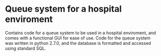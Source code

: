 
# Queue system for a hospital enviroment
Contains code for a queue system to be used in a hospital enviroment, and comes with a functional GUI for ease of use. Code for the queue system was written in python 2.7.0, and the database is formatted and accessed using standard SQL. 

